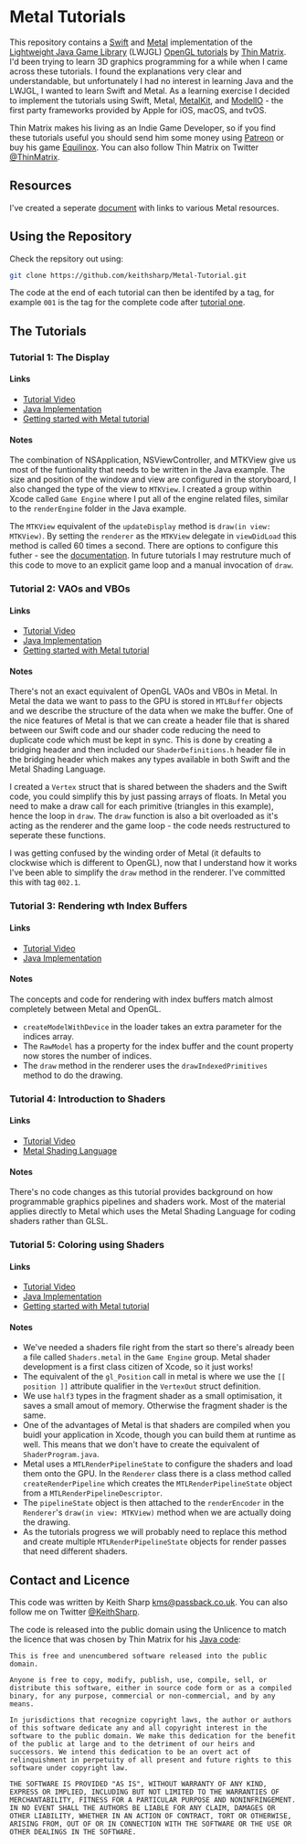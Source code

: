 # Metal Tutorials
This repository contains a [Swift](https://developer.apple.com/swift/) and [Metal](https://developer.apple.com/metal/) implementation of the [Lightweight Java Game Library](https://www.lwjgl.org/) (LWJGL) [OpenGL tutorials](https://www.youtube.com/playlist?list=PLRIWtICgwaX0u7Rf9zkZhLoLuZVfUksDP) by [Thin Matrix](https://www.youtube.com/user/ThinMatrix/).  I'd been trying to learn 3D graphics programming for a while when I came across these tutorials.  I found the explanations very clear and understandable, but unfortunately I had no interest in learning Java and the LWJGL, I wanted to learn Swift and Metal.  As a learning exercise I decided to implement the tutorials using Swift, Metal, [MetalKit](https://developer.apple.com/documentation/metalkit), and [ModelIO](https://developer.apple.com/documentation/modelio) - the first party frameworks provided by Apple for iOS, macOS, and tvOS.

Thin Matrix makes his living as an Indie Game Developer, so if you find these tutorials useful you should send him some money using [Patreon](https://www.patreon.com/thinmatrix) or buy his game [Equilinox](https://equilinox.com/).  You can also follow Thin Matrix on Twitter [@ThinMatrix](https://twitter.com/thinmatrix).

## Resources
I've created a seperate [document](https://github.com/keithsharp/Metal-Tutorial/blob/master/RESOURCES.md) with links to various Metal resources.

## Using the Repository
Check the repsitory out using:
```bash
git clone https://github.com/keithsharp/Metal-Tutorial.git
```
The code at the end of each tutorial can then be identifed by a tag, for example `001` is the tag for the complete code after [tutorial one](https://www.youtube.com/watch?v=VS8wlS9hF8E).

## The Tutorials

### Tutorial 1: The Display
#### Links
+ [Tutorial Video](https://www.youtube.com/watch?v=VS8wlS9hF8E)
+ [Java Implementation](https://github.com/TheThinMatrix/OpenGL-Tutorial-1)
+ [Getting started with Metal tutorial](https://donaldpinckney.com/metal/2018/07/05/metal-intro-1.html)

#### Notes
The combination of NSApplication, NSViewController, and MTKView give us most of the funtionality that needs to be written in the Java example.  The size and position of the window and view are configured in the storyboard, I also changed the type of the view to `MTKView`.  I created a group within Xcode called `Game Engine` where I put all of the engine related files, similar to the `renderEngine` folder in the Java example.

The `MTKView` equivalent of the `updateDisplay` method is `draw(in view: MTKView)`.  By setting the `renderer` as the `MTKView` delegate in `viewDidLoad` this method is called 60 times a second.  There are options to configure this futher - see the [documentation](https://developer.apple.com/documentation/metalkit/mtkview).  In future tutorials I may restruture much of this code to move to an explicit game loop and a manual invocation of `draw`.

### Tutorial 2: VAOs and VBOs
#### Links
+ [Tutorial Video](https://www.youtube.com/watch?v=WMiggUPst-Q)
+ [Java Implementation](https://github.com/TheThinMatrix/OpenGL-Tutorial-2)
+ [Getting started with Metal tutorial](https://donaldpinckney.com/metal/2018/07/05/metal-intro-1.html)

#### Notes
There's not an exact equivalent of OpenGL VAOs and VBOs in Metal.  In Metal the data we want to pass to the GPU is stored in `MTLBuffer` objects and we describe the structure of the data when we make the buffer.  One of the nice features of Metal is that we can create a header file that is shared between our Swift code and our shader code reducing the need to duplicate code which must be kept in sync.  This is done by creating a bridging header and then included our `ShaderDefinitions.h` header file in the bridging header which makes any types available in both Swift and the Metal Shading Language.

I created a `Vertex` struct that is shared between the shaders and the Swift code, you could simplify this by just passing arrays of floats.  In Metal you need to make a draw call for each primitive (triangles in this example), hence the loop in `draw`.  The `draw` function is also a bit overloaded as it's acting as the renderer and the game loop - the code needs restructured to seperate these functions.

I was getting confused by the winding order of Metal (it defaults to clockwise which is different to OpenGL), now that I understand how it works I've been able to simplify the `draw` method in the renderer.  I've committed this with tag `002.1`.

### Tutorial 3: Rendering wth Index Buffers
#### Links
+ [Tutorial Video](https://www.youtube.com/watch?v=z2yFlvkBbmk)
+ [Java Implementation](https://github.com/TheThinMatrix/OpenGL-Tutorial-3)

#### Notes
The concepts and code for rendering with index buffers match almost completely between Metal and OpenGL.
+ `createModelWithDevice` in the loader takes an extra parameter for the indices array.
+ The `RawModel` has a property for the index buffer and the count property now stores the number of indices.
+ The `draw` method in the renderer uses the `drawIndexedPrimitives` method to do the drawing.

### Tutorial 4: Introduction to Shaders
#### Links
+ [Tutorial Video](https://www.youtube.com/watch?v=AyNZG_mqGVE)
+ [Metal Shading Language](https://developer.apple.com/metal/Metal-Shading-Language-Specification.pdf)

#### Notes
There's no code changes as this tutorial provides background on how programmable graphics pipelines and shaders work.  Most of the material applies directly to Metal which uses the Metal Shading Language for coding shaders rather than GLSL.

### Tutorial 5: Coloring using Shaders
#### Links
+ [Tutorial Video](https://www.youtube.com/watch?v=4w7lNF8dnYw)
+ [Java Implementation](https://www.dropbox.com/sh/qtfhwru70y9sg8b/AAAweVar09wgu9DmmSO8yAf8a?dl=0)
+ [Getting started with Metal tutorial](https://donaldpinckney.com/metal/2018/07/05/metal-intro-1.html)

#### Notes
+ We've needed a shaders file right from the start so there's already been a file called `Shaders.metal` in the `Game Engine` group.  Metal shader development is a first class citizen of Xcode, so it just works!
+ The equivalent of the `gl_Position` call in metal is where we use the `[[ position ]]` attribute qualifier in the `VertexOut` struct definition.
+ We use `half3` types in the fragment shader as a small optimisation, it saves a small amout of memory.  Otherwise the fragment shader is the same.
+ One of the advantages of Metal is that shaders are compiled when you buidl your application in Xcode, though you can build them at runtime as well.  This means that we don't have to create the equivalent of `ShaderProgram.java`.
+ Metal uses a `MTLRenderPipelineState` to configure the shaders and load them onto the GPU.  In the `Renderer` class there is a class method called `createRenderPipeline` which creates the `MTLRenderPipelineState` object from a `MTLRenderPipelineDescriptor`.
+ The `pipelineState` object is then attached to the `renderEncoder` in the `Renderer`'s `draw(in view: MTKView)` method when we are actually doing the drawing.
+ As the tutorials progress we will probably need to replace this method and create multiple `MTLRenderPipelineState` objects for render passes that need different shaders.

## Contact and Licence
This code was written by Keith Sharp [kms@passback.co.uk](mailto:kms@passback.co.uk).  You can also follow me on Twitter [@KeithSharp](https://twitter.com/KeithSharp).

The code is released into the public domain using the Unlicence to match the licence that was chosen by Thin Matrix for his [Java code](https://github.com/TheThinMatrix):
```
This is free and unencumbered software released into the public domain.

Anyone is free to copy, modify, publish, use, compile, sell, or
distribute this software, either in source code form or as a compiled
binary, for any purpose, commercial or non-commercial, and by any
means.

In jurisdictions that recognize copyright laws, the author or authors
of this software dedicate any and all copyright interest in the
software to the public domain. We make this dedication for the benefit
of the public at large and to the detriment of our heirs and
successors. We intend this dedication to be an overt act of
relinquishment in perpetuity of all present and future rights to this
software under copyright law.

THE SOFTWARE IS PROVIDED "AS IS", WITHOUT WARRANTY OF ANY KIND,
EXPRESS OR IMPLIED, INCLUDING BUT NOT LIMITED TO THE WARRANTIES OF
MERCHANTABILITY, FITNESS FOR A PARTICULAR PURPOSE AND NONINFRINGEMENT.
IN NO EVENT SHALL THE AUTHORS BE LIABLE FOR ANY CLAIM, DAMAGES OR
OTHER LIABILITY, WHETHER IN AN ACTION OF CONTRACT, TORT OR OTHERWISE,
ARISING FROM, OUT OF OR IN CONNECTION WITH THE SOFTWARE OR THE USE OR
OTHER DEALINGS IN THE SOFTWARE.
```
